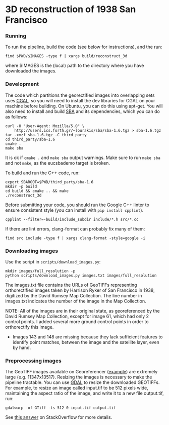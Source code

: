 3D reconstruction of 1938 San Francisco
=======================================
### Running

To run the pipeline, build the code (see below for instructions), and the run:

```
find $PWD/$IMAGES -type f | xargs build/reconstruct_3d
```

where $IMAGES is the (local) path to the directory where you have downloaded the
images.

### Development
The code which partitions the georectified images into overlapping sets
uses [CGAL](https://www.cgal.org/), so you will need to install the dev
libraries for CGAL on your machine before building. On Ubuntu, you can do
this using apt-get. You will also need to install and build [SBA][] and its
dependencies, which you can do as follows:

```
curl -H "User-Agent: Mozilla/5.0" \
    http://users.ics.forth.gr/~lourakis/sba/sba-1.6.tgz > sba-1.6.tgz
tar -xvzf sba-1.6.tgz -C third_party
cd third_party/sba-1.6
cmake .
make sba
```

It is ok if `cmake .` and `make sba` output warnings. Make sure to run
`make sba` and not `make`, as the eucsbademo target is broken.

To build and run the C++ code, run:

```
export SBAROOT=$PWD/third_party/sba-1.6
mkdir -p build
cd build && cmake .. && make
./reconstruct_3d
```

Before submitting your code, you should run the Google C++ linter to ensure
consistent style (you can install with `pip install cpplint`).

```
cpplint --filter=-build/include_subdir include/*.h src/*.cc
```

If there are lint errors, clang-format can probably fix many of them:

```
find src include -type f | xargs clang-format -style=google -i
```

### Downloading images
Use the script in `scripts/download_images.py`:

```
mkdir images/full_resolution -p
python scripts/download_images.py images.txt images/full_resolution
```

The images.txt file contains the URLs of GeoTIFFs representing orthorectified
images taken by Harrison Ryker of San Francisco in 1938, digitized by the David
Rumsey Map Collection. The line number in images.txt indicates the number of the
image in the Map Collection.

NOTE: All of the images are in their original state, as georeferenced by the
David Rumsey Map Collection, except for image 61, which had only 2 control points.
I added several more ground control points in order to orthorectify this image.
  - Images 143 and 148 are missing because they lack sufficient features to identify
    point matches, between the image and the satellite layer, even by hand.

### Preprocessing images
The GeoTIFF images available on Georeferencer ([example][]) are extremely large
(e.g. 11347x13517). Resizing the images is necessary to make the pipeline
tractable. You can use [GDAL](http://www.gdal.org/) to resize the downloaded
GEOTIFFs. For example, to resize an image called input.tif to be 512 pixels
wide, maintaining the aspect ratio of the image, and write it to a new file
output.tif, run:

```
gdalwarp -of GTiff -ts 512 0 input.tif output.tif
```

See [this answer][gdalwarp image resize] on StackOverflow for more details.


[example]: https://davidrumsey.georeferencer.com/maps/280343924889/
[gdalwarp image resize]: https://gis.stackexchange.com/questions/111523/how-to-correctly-resize-raster-gis-images-to-a-given-px-width
[SBA]: http://users.ics.forth.gr/~lourakis/sba/
